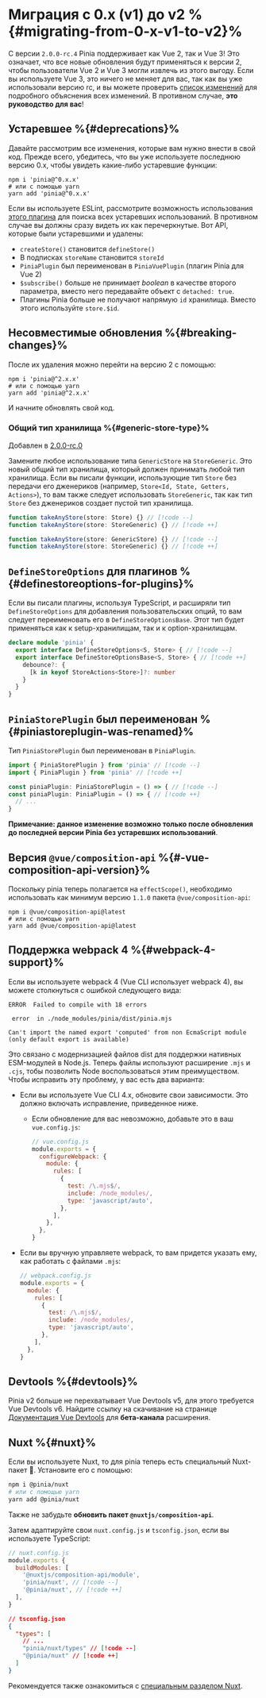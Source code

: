 # Миграция с 0.x (v1) до v2 %{#migrating-from-0-x-v1-to-v2}%

С версии `2.0.0-rc.4` Pinia поддерживает как Vue 2, так и Vue 3! Это означает, что все новые обновления будут применяться к версии 2, чтобы пользователи Vue 2 и Vue 3 могли извлечь из этого выгоду. Если вы используете Vue 3, это ничего не меняет для вас, так как вы уже использовали версию rc, и вы можете проверить [список изменений](https://github.com/vuejs/pinia/blob/v2/packages/pinia/CHANGELOG.md) для подробного объяснения всех изменений. В противном случае, **это руководство для вас**!

## Устаревшее %{#deprecations}%

Давайте рассмотрим все изменения, которые вам нужно внести в свой код. Прежде всего, убедитесь, что вы уже используете последнюю версию 0.x, чтобы увидеть какие-либо устаревшие функции:

```shell
npm i 'pinia@^0.x.x'
# или с помощью yarn
yarn add 'pinia@^0.x.x'
```

Если вы используете ESLint, рассмотрите возможность использования [этого плагина](https://github.com/gund/eslint-plugin-deprecation) для поиска всех устаревших использований. В противном случае вы должны сразу видеть их как перечеркнутые. Вот API, которые были устаревшими и удалены:

- `createStore()` становится `defineStore()`
- В подписках `storeName` становится `storeId`
- `PiniaPlugin` был переименован в `PiniaVuePlugin` (плагин Pinia для Vue 2)
- `$subscribe()` больше не принимает _boolean_ в качестве второго параметра, вместо него передавайте объект с `detached: true`.
- Плагины Pinia больше не получают напрямую `id` хранилища. Вместо этого используйте `store.$id`.

## Несовместимые обновления %{#breaking-changes}%

После их удаления можно перейти на версию 2 с помощью:

```shell
npm i 'pinia@^2.x.x'
# или с помощью yarn
yarn add 'pinia@^2.x.x'
```

И начните обновлять свой код.

### Общий тип хранилища %{#generic-store-type}%

Добавлен в [2.0.0-rc.0](https://github.com/vuejs/pinia/blob/v2/packages/pinia/CHANGELOG.md#200-rc0-2021-07-28)

Замените любое использование типа `GenericStore` на `StoreGeneric`. Это новый общий тип хранилища, который должен принимать любой тип хранилища. Если вы писали функции, использующие тип `Store` без передачи его дженериков (например, `Store<Id, State, Getters, Actions>`), то вам также следует использовать `StoreGeneric`, так как тип `Store` без дженериков создает пустой тип хранилища.

```ts
function takeAnyStore(store: Store) {} // [!code --]
function takeAnyStore(store: StoreGeneric) {} // [!code ++]

function takeAnyStore(store: GenericStore) {} // [!code --]
function takeAnyStore(store: StoreGeneric) {} // [!code ++]
```

## `DefineStoreOptions` для плагинов %{#definestoreoptions-for-plugins}%

Если вы писали плагины, используя TypeScript, и расширяли тип `DefineStoreOptions` для добавления пользовательских опций, то вам следует переименовать его в `DefineStoreOptionsBase`. Этот тип будет применяться как к setup-хранилищам, так и к option-хранилищам.

```ts
declare module 'pinia' {
  export interface DefineStoreOptions<S, Store> { // [!code --]
  export interface DefineStoreOptionsBase<S, Store> { // [!code ++]
    debounce?: {
      [k in keyof StoreActions<Store>]?: number
    }
  }
}
```

## `PiniaStorePlugin` был переименован %{#piniastoreplugin-was-renamed}%

Тип `PiniaStorePlugin` был переименован в `PiniaPlugin`.

```ts
import { PiniaStorePlugin } from 'pinia' // [!code --]
import { PiniaPlugin } from 'pinia' // [!code ++]

const piniaPlugin: PiniaStorePlugin = () => { // [!code --]
const piniaPlugin: PiniaPlugin = () => { // [!code ++]
  // ...
}
```

**Примечание: данное изменение возможно только после обновления до последней версии Pinia без устаревших использований**.

## Версия `@vue/composition-api` %{#-vue-composition-api-version}%

Поскольку pinia теперь полагается на `effectScope()`, необходимо использовать как минимум версию `1.1.0` пакета `@vue/composition-api`:

```shell
npm i @vue/composition-api@latest
# или с помощью yarn
yarn add @vue/composition-api@latest
```

## Поддержка webpack 4 %{#webpack-4-support}%

Если вы используете webpack 4 (Vue CLI использует webpack 4), вы можете столкнуться с ошибкой следующего вида:

```
ERROR  Failed to compile with 18 errors

 error  in ./node_modules/pinia/dist/pinia.mjs

Can't import the named export 'computed' from non EcmaScript module (only default export is available)
```

Это связано с модернизацией файлов dist для поддержки нативных ESM-модулей в Node.js. Теперь файлы используют расширение `.mjs` и `.cjs`, тобы позволить Node воспользоваться этим преимуществом. Чтобы исправить эту проблему, у вас есть два варианта:

- Если вы используете Vue CLI 4.x, обновите свои зависимости. Это должно включать исправление, приведенное ниже.
  - Если обновление для вас невозможно, добавьте это в ваш `vue.config.js`:

    ```js
    // vue.config.js
    module.exports = {
      configureWebpack: {
        module: {
          rules: [
            {
              test: /\.mjs$/,
              include: /node_modules/,
              type: 'javascript/auto',
            },
          ],
        },
      },
    }
    ```

- Если вы вручную управляете webpack, то вам придется указать ему, как работать с файлами `.mjs`:

  ```js
  // webpack.config.js
  module.exports = {
    module: {
      rules: [
        {
          test: /\.mjs$/,
          include: /node_modules/,
          type: 'javascript/auto',
        },
      ],
    },
  }
  ```

## Devtools %{#devtools}%

Pinia v2 больше не перехватывает Vue Devtools v5, для этого требуется Vue Devtools v6. Найдите ссылку на скачивание на странице [Документация Vue Devtools](https://devtools.vuejs.org/guide/installation.html#chrome) для **бета-канала** расширения.

## Nuxt %{#nuxt}%

Если вы используете Nuxt, то для pinia теперь есть специальный Nuxt-пакет 🎉. Установите его с помощью:

```bash
npm i @pinia/nuxt
# или с помощью yarn
yarn add @pinia/nuxt
```

Также не забудьте **обновить пакет `@nuxtjs/composition-api`**.

Затем адаптируйте свои `nuxt.config.js` и `tsconfig.json`, если вы используете TypeScript:

```js
// nuxt.config.js
module.exports {
  buildModules: [
    '@nuxtjs/composition-api/module',
    'pinia/nuxt', // [!code --]
    '@pinia/nuxt', // [!code ++]
  ],
}
```

```json
// tsconfig.json
{
  "types": [
    // ...
    "pinia/nuxt/types" // [!code --]
    "@pinia/nuxt" // [!code ++]
  ]
}
```

Рекомендуется также ознакомиться с [специальным разделом Nuxt](../ssr/nuxt.md).

